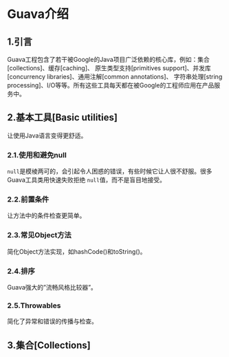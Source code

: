 Guava介绍
================================================================================
## 1.引言
Guava工程包含了若干被Google的Java项目广泛依赖的核心库，例如：集合[collections]、缓存[caching]、
原生类型支持[primitives support]、并发库[concurrency libraries]、通用注解[common annotations]、
字符串处理[string processing]、I/O等等。所有这些工具每天都在被Google的工程师应用在产品服务中。 

## 2.基本工具[Basic utilities]
让使用Java语言变得更舒适。

### 2.1.使用和避免null
`null`是模棱两可的，会引起令人困惑的错误，有些时候它让人很不舒服。很多Guava工具类用快速失败拒绝
`null`值，而不是盲目地接受。

### 2.2.前置条件
让方法中的条件检查更简单。

### 2.3.常见Object方法
简化Object方法实现，如hashCode()和toString()。

### 2.4.排序
Guava强大的”流畅风格比较器”。

### 2.5.Throwables
简化了异常和错误的传播与检查。

## 3.集合[Collections]
